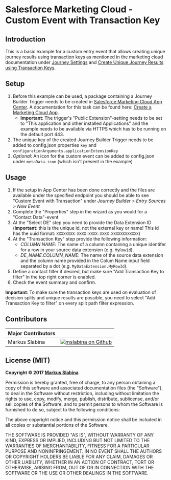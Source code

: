 # Salesforce Marketing Cloud - Custom Event with Transaction Key

## Introduction

This is a basic example for a custom entry event that allows creating unique journey results using transaction keys as mentioned in the marketing cloud documentation under [Journey Settings](http://help.marketingcloud.com/en/documentation/journey_builder/interaction_settings/) and [Create Unique Journey Results using Transaction Keys](https://developer.salesforce.com/docs/atlas.en-us.noversion.mc-app-development.meta/mc-app-development/transaction-key.htm).

## Setup

1. Before this example can be used, a package containing a Journey Builder Trigger needs to be created in [Salesforce Marketing Cloud App Center](https://appcenter-auth.s1.marketingcloudapps.com). A documentation for this task can be found here: [Create a Marketing Cloud App](https://developer.salesforce.com/docs/atlas.en-us.noversion.mc-app-development.meta/mc-app-development/create-a-mc-app.htm).
	- __Important__: The trigger's "Public Extension"-setting needs to be set to "This application and other installed Applications" and the example needs to be available via HTTPS which has to be running on the default port 443.
2. The unique key of the created Journey Builder Trigger needs to be added to config.json properties `key` and `configurationArguments.applicationExtensionKey`
3. _Optional_: An icon for the custom event can be added to config.json under `metaData.icon` (which isn't present in the example)

## Usage

1. If the setup in App Center has been done correctly and the files are available under the specified endpoint you should be able to see "Custom Event with Transaction" under _Journey Builder > Entry Sources > New Event_
2. Complete the "Properties" step in the wizard as you would for a "Contact Data"-event
3. At the "Select DE" step you need to provide the Data Extension ID (__Important__: this is the unique id, not the external key or name! This id has the uuid format: `XXXXXXXX-XXXX-XXXX-XXXX-XXXXXXXXXXXX`)
4. At the "Transaction Key" step provide the following information:
	- _COLUMN NAME_: The name of a column containing a unique identifer for a row in your source data extension (e.g. `MyRowId`).
	- _DE_NAME.COLUMN_NAME_: The name of the source data extension and the column name provided in the Colum Name input field separated by a dot (e.g. `MyDataExtension.MyRowId`).
5. Define a contact filter if desired, but make sure "Add Transaction Key to filter" in the top right corner is enabled.
6. Check the event summary and confirm.

__Important__: To make sure the transaction keys are used on evaluation of decision splits and unique results are possible, you need to select "Add Transaction Key to filter" on every split path filter expression.

## Contributors

|Major Contributors | |
|:----|----:|
|Markus Slabina |[![mslabina on Github](https://raw.githubusercontent.com/ExactTarget/fuelux/gh-pages/invertocat-sm.png)](https://github.com/mslabina) |

## License (MIT)

__Copyright © 2017 [Markus Slabina](https://github.com/mslabina)__

Permission is hereby granted, free of charge, to any person obtaining a copy of this software and associated documentation files (the "Software"), to deal in the Software without restriction, including without limitation the rights to use, copy, modify, merge, publish, distribute, sublicense, and/or sell copies of the Software, and to permit persons to whom the Software is furnished to do so, subject to the following conditions:

The above copyright notice and this permission notice shall be included in all copies or substantial portions of the Software.

THE SOFTWARE IS PROVIDED "AS IS", WITHOUT WARRANTY OF ANY KIND, EXPRESS OR IMPLIED, INCLUDING BUT NOT LIMITED TO THE WARRANTIES OF MERCHANTABILITY, FITNESS FOR A PARTICULAR PURPOSE AND NONINFRINGEMENT. IN NO EVENT SHALL THE AUTHORS OR COPYRIGHT HOLDERS BE LIABLE FOR ANY CLAIM, DAMAGES OR OTHER LIABILITY, WHETHER IN AN ACTION OF CONTRACT, TORT OR OTHERWISE, ARISING FROM, OUT OF OR IN CONNECTION WITH THE SOFTWARE OR THE USE OR OTHER DEALINGS IN THE SOFTWARE.
